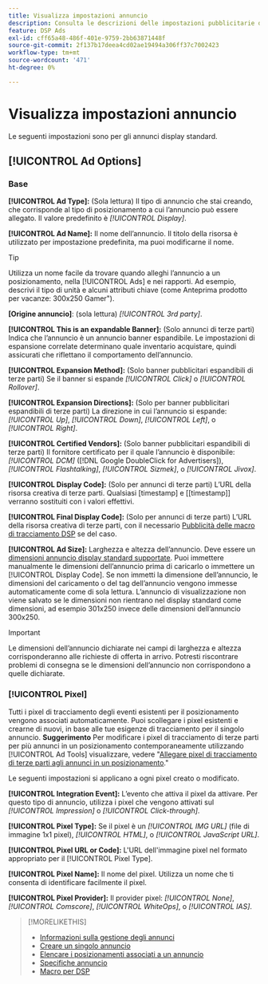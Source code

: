 ```yaml
---
title: Visualizza impostazioni annuncio
description: Consulta le descrizioni delle impostazioni pubblicitarie disponibili per gli annunci display.
feature: DSP Ads
exl-id: cff65a48-486f-401e-9759-2bb63871448f
source-git-commit: 2f137b17deea4cd02ae19494a306ff37c7002423
workflow-type: tm+mt
source-wordcount: '471'
ht-degree: 0%

---
```


# Visualizza impostazioni annuncio

Le seguenti impostazioni sono per gli annunci display standard.

## [!UICONTROL Ad Options]

### Base

**[!UICONTROL Ad Type]:** (Sola lettura) Il tipo di annuncio che stai creando, che corrisponde al tipo di posizionamento a cui l’annuncio può essere allegato. Il valore predefinito è *[!UICONTROL Display]*.

**[!UICONTROL Ad Name]:** Il nome dell’annuncio. Il titolo della risorsa è utilizzato per impostazione predefinita, ma puoi modificarne il nome.

>[!TIP]
>
> Utilizza un nome facile da trovare quando alleghi l’annuncio a un posizionamento, nella [!UICONTROL Ads] e nei rapporti. Ad esempio, descrivi il tipo di unità e alcuni attributi chiave (come Anteprima prodotto per vacanze: 300x250 Gamer&quot;).

**\[Origine annuncio\]**: (sola lettura) *[!UICONTROL 3rd party]*.

**[!UICONTROL This is an expandable Banner]:** (Solo annunci di terze parti) Indica che l’annuncio è un annuncio banner espandibile. Le impostazioni di espansione correlate determinano quale inventario acquistare, quindi assicurati che riflettano il comportamento dell’annuncio.

**[!UICONTROL Expansion Method]:** (Solo banner pubblicitari espandibili di terze parti) Se il banner si espande *[!UICONTROL Click]* o *[!UICONTROL Rollover]*.

**[!UICONTROL Expansion Directions]:** (Solo per banner pubblicitari espandibili di terze parti) La direzione in cui l’annuncio si espande: *[!UICONTROL Up]*, *[!UICONTROL Down]*, *[!UICONTROL Left]*, o *[!UICONTROL Right]*.

**[!UICONTROL Certified Vendors]:** (Solo banner pubblicitari espandibili di terze parti) Il fornitore certificato per il quale l’annuncio è disponibile: *[!UICONTROL DCM]* ([!DNL Google DoubleClick for Advertisers]), *[!UICONTROL Flashtalking]*, *[!UICONTROL Sizmek]*, o *[!UICONTROL Jivox]*.

**[!UICONTROL Display Code]:** (Solo per annunci di terze parti) L’URL della risorsa creativa di terze parti. Qualsiasi [timestamp] e [[timestamp]] verranno sostituiti con i valori effettivi.

**[!UICONTROL Final Display Code]:** (Solo per annunci di terze parti) L’URL della risorsa creativa di terze parti, con il necessario [Pubblicità delle macro di tracciamento DSP](/help/dsp/campaign-management/macros.md) se del caso.

**[!UICONTROL Ad Size]:** Larghezza e altezza dell’annuncio. Deve essere un [dimensioni annuncio display standard supportate](ad-specs.md). Puoi immettere manualmente le dimensioni dell’annuncio prima di caricarlo o immettere un [!UICONTROL Display Code]. Se non immetti la dimensione dell’annuncio, le dimensioni del caricamento o del tag dell’annuncio vengono immesse automaticamente come di sola lettura. L’annuncio di visualizzazione non viene salvato se le dimensioni non rientrano nel display standard come dimensioni, ad esempio 301x250 invece delle dimensioni dell’annuncio 300x250.

>[!IMPORTANT]
>
> Le dimensioni dell’annuncio dichiarate nei campi di larghezza e altezza corrisponderanno alle richieste di offerta in arrivo. Potresti riscontrare problemi di consegna se le dimensioni dell’annuncio non corrispondono a quelle dichiarate.

### [!UICONTROL Pixel]

Tutti i pixel di tracciamento degli eventi esistenti per il posizionamento vengono associati automaticamente. Puoi scollegare i pixel esistenti e crearne di nuovi, in base alle tue esigenze di tracciamento per il singolo annuncio. **Suggerimento** Per modificare i pixel di tracciamento di terze parti per più annunci in un posizionamento contemporaneamente utilizzando [!UICONTROL Ad Tools] visualizzare, vedere &quot;[Allegare pixel di tracciamento di terze parti agli annunci in un posizionamento](/help/dsp/campaign-management/ads/ad-attach-to-placement.md#attach-pixels-ads).&quot;

Le seguenti impostazioni si applicano a ogni pixel creato o modificato.

**[!UICONTROL Integration Event]:** L’evento che attiva il pixel da attivare. Per questo tipo di annuncio, utilizza i pixel che vengono attivati sul *[!UICONTROL Impression]* o *[!UICONTROL Click-through]*.

**[!UICONTROL Pixel Type]:** Se il pixel è un *[!UICONTROL IMG URL]* (file di immagine 1x1 pixel), *[!UICONTROL HTML]*, o *[!UICONTROL JavaScript URL]*.

**[!UICONTROL Pixel URL or Code]:** L&#39;URL dell&#39;immagine pixel nel formato appropriato per il [!UICONTROL Pixel Type].

**[!UICONTROL Pixel Name]:** Il nome del pixel. Utilizza un nome che ti consenta di identificare facilmente il pixel.

**[!UICONTROL Pixel Provider]:** Il provider pixel: *[!UICONTROL None]*, *[!UICONTROL Comscore]*, *[!UICONTROL WhiteOps]*, o *[!UICONTROL IAS]*.

>[!MORELIKETHIS]
>
>* [Informazioni sulla gestione degli annunci](ad-about.md)
>* [Creare un singolo annuncio](ad-create.md)
>* [Elencare i posizionamenti associati a un annuncio](ad-list-placements.md)
>* [Specifiche annuncio](ad-specs.md)
>* [Macro per DSP](/help/dsp/campaign-management/macros.md)
